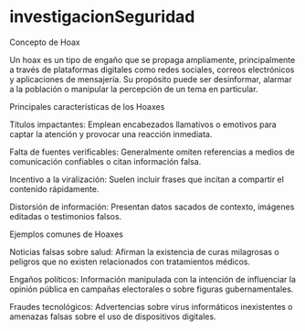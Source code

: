 # investigacionSeguridad

Concepto de Hoax

Un hoax es un tipo de engaño que se propaga ampliamente, principalmente a través de plataformas digitales como redes sociales, correos electrónicos y aplicaciones de mensajería. Su propósito puede ser desinformar, alarmar a la población o manipular la percepción de un tema en particular.

Principales características de los Hoaxes

Títulos impactantes: Emplean encabezados llamativos o emotivos para captar la atención y provocar una reacción inmediata.

Falta de fuentes verificables: Generalmente omiten referencias a medios de comunicación confiables o citan información falsa.

Incentivo a la viralización: Suelen incluir frases que incitan a compartir el contenido rápidamente.

Distorsión de información: Presentan datos sacados de contexto, imágenes editadas o testimonios falsos.

Ejemplos comunes de Hoaxes

Noticias falsas sobre salud: Afirman la existencia de curas milagrosas o peligros que no existen relacionados con tratamientos médicos.

Engaños políticos: Información manipulada con la intención de influenciar la opinión pública en campañas electorales o sobre figuras gubernamentales.

Fraudes tecnológicos: Advertencias sobre virus informáticos inexistentes o amenazas falsas sobre el uso de dispositivos digitales.
